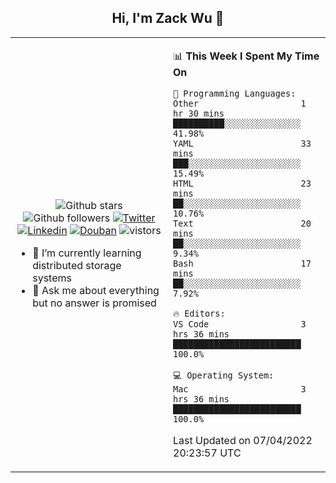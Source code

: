 <h2 align="center"> Hi, I'm Zack Wu 👋 </h2>

<table>
    <tr>
        <td valign="center" width="50%">
            <p align="center">
              <img src="https://img.shields.io/github/stars/izackwu?style=social" alt="Github stars" />
              <img src="https://img.shields.io/github/followers/izackwu?style=social" alt="Github followers" />
              <a href="https://twitter.com/_zackwu"><img src="https://img.shields.io/badge/@__zackwu-1DA1F2?style=flat&logo=Twitter&logoColor=white" alt="Twitter"/></a>
              <a href="https://www.linkedin.com/in/izackwu/?locale=en_US"><img src="https://img.shields.io/badge/@izackwu-0073b1?style=flat&logo=LinkedIn&logoColor=white" alt="Linkedin" /></a>
              <a href="https://www.douban.com/people/keith1"><img src="https://img.shields.io/badge/@keith1-007722?style=flat&logo=Douban&logoColor=white" alt="Douban" /></a>
              <img src="https://visitor-badge.glitch.me/badge?page_id=keithnull" alt="vistors" />
            </p>
            <ul>
                <li>🌱 I’m currently learning distributed storage systems</li>
                <li>💬 Ask me about everything but no answer is promised</li>
            </ul>
        </td>
       <td valign="top" width="50%">
    
<!--START_SECTION:waka-->
📊 **This Week I Spent My Time On** 

```text
💬 Programming Languages: 
Other                    1 hr 30 mins        ██████████░░░░░░░░░░░░░░░   41.98% 
YAML                     33 mins             ███░░░░░░░░░░░░░░░░░░░░░░   15.49% 
HTML                     23 mins             ██░░░░░░░░░░░░░░░░░░░░░░░   10.76% 
Text                     20 mins             ██░░░░░░░░░░░░░░░░░░░░░░░   9.34% 
Bash                     17 mins             ██░░░░░░░░░░░░░░░░░░░░░░░   7.92%

🔥 Editors: 
VS Code                  3 hrs 36 mins       █████████████████████████   100.0%

💻 Operating System: 
Mac                      3 hrs 36 mins       █████████████████████████   100.0%

```


 Last Updated on 07/04/2022 20:23:57 UTC
<!--END_SECTION:waka-->
</td></tr>
</table>


